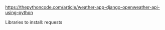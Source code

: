 https://thepythoncode.com/article/weather-app-django-openweather-api-using-python

Libraries to install:
requests
